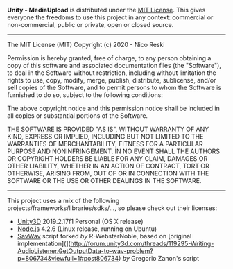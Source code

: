 **Unity - MediaUpload** is distributed under the [MIT License](https://en.wikipedia.org/wiki/MIT_License). This gives everyone the freedoms to use this project in any context: commercial or non-commercial, public or private, open or closed source.

---

The MIT License (MIT)
Copyright (c) 2020 - Nico Reski

Permission is hereby granted, free of charge, to any person obtaining a copy of this software and associated documentation files (the "Software"), to deal in the Software without restriction, including without limitation the rights to use, copy, modify, merge, publish, distribute, sublicense, and/or sell copies of the Software, and to permit persons to whom the Software is furnished to do so, subject to the following conditions:

The above copyright notice and this permission notice shall be included in all copies or substantial portions of the Software.

THE SOFTWARE IS PROVIDED "AS IS", WITHOUT WARRANTY OF ANY KIND, EXPRESS OR IMPLIED, INCLUDING BUT NOT LIMITED TO THE WARRANTIES OF MERCHANTABILITY, FITNESS FOR A PARTICULAR PURPOSE AND NONINFRINGEMENT. IN NO EVENT SHALL THE AUTHORS OR COPYRIGHT HOLDERS BE LIABLE FOR ANY CLAIM, DAMAGES OR OTHER LIABILITY, WHETHER IN AN ACTION OF CONTRACT, TORT OR OTHERWISE, ARISING FROM, OUT OF OR IN CONNECTION WITH THE SOFTWARE OR THE USE OR OTHER DEALINGS IN THE SOFTWARE.

---

This project uses a mix of the following projects/frameworks/libraries/sdks/..., so please check out their licenses:

* [Unity3D](https://unity.com) 2019.2.17f1 Personal (OS X release)
* [Node.js](https://nodejs.org/en/) 4.2.6 (Linux release, running on Ubuntu)
* [SavWav](https://gist.github.com/R-WebsterNoble/70614880b0d3940d3b2b741fbbb311a2) script forked *by* R-WebsterNoble, based on [original implementation](](http://forum.unity3d.com/threads/119295-Writing-AudioListener.GetOutputData-to-wav-problem?p=806734&viewfull=1#post806734) *by* Gregorio Zanon's script
